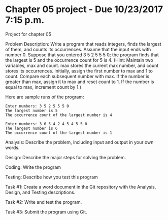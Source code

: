 # Chapter 05 project - Due 10/23/2017 7:15 p.m.
Project for chapter 05

Problem Description:
Write a program that reads integers, finds the largest of them, and counts its occurrences. Assume that the input ends with number 0. Suppose that you entered 3 5 2 5 5 5 0; the program finds that the largest is 5 and the occurrence count for 5 is 4. (Hint: Maintain two variables, max and count. max stores the current max number, and count stores its occurrences. Initially, assign the first number to max and 1 to count. Compare each subsequent number with max. If the number is greater than max, assign it to max and reset count to 1. If the number is equal to max, increment count by 1.)

 Here are sample runs of the program:
 
```
Enter numbers: 3 5 2 5 5 5 0
The largest number is 5
The occurrence count of the largest number is 4
```

```
Enter numbers: 3 6 5 4 2 4 5 4 5 5 0
The largest number is 6
The occurrence count of the largest number is 1
```

Analysis: Describe the problem, including input and output in your own words.

Design: Describe the major steps for solving the problem.

Coding: Write the program

Testing: Describe how you test this program

Task #1: Create a word document in the Git repository with the Analysis, Design, and Testing descriptions.

Task #2: Write and test the program.

Task #3: Submit the program using Git.
